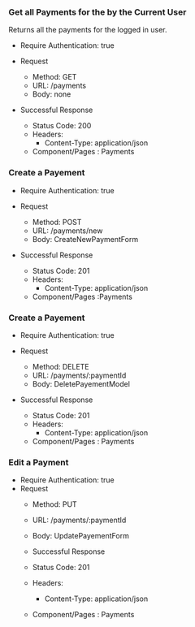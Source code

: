 ### Get all Payments for the by the Current User

Returns all the payments for the logged in user.

* Require Authentication: true
* Request
  * Method: GET
  * URL: /payments
  * Body: none

* Successful Response
  * Status Code: 200
  * Headers:
    * Content-Type: application/json
  * Component/Pages : Payments



### Create a Payement

* Require Authentication: true
* Request
  * Method: POST
  * URL: /payments/new
  * Body: CreateNewPaymentForm

* Successful Response
  * Status Code: 201
  * Headers:
    * Content-Type: application/json
  * Component/Pages :Payments


### Create a Payement

* Require Authentication: true
* Request
  * Method: DELETE
  * URL: /payments/:paymentId
  * Body: DeletePayementModel

* Successful Response
  * Status Code: 201
  * Headers:
    * Content-Type: application/json
  * Component/Pages : Payments


### Edit a Payment

* Require Authentication: true
* Request
  * Method: PUT
  * URL: /payments/:paymentId
  * Body: UpdatePayementForm

  * Successful Response
  * Status Code: 201
  * Headers:
    * Content-Type: application/json
  * Component/Pages : Payments
